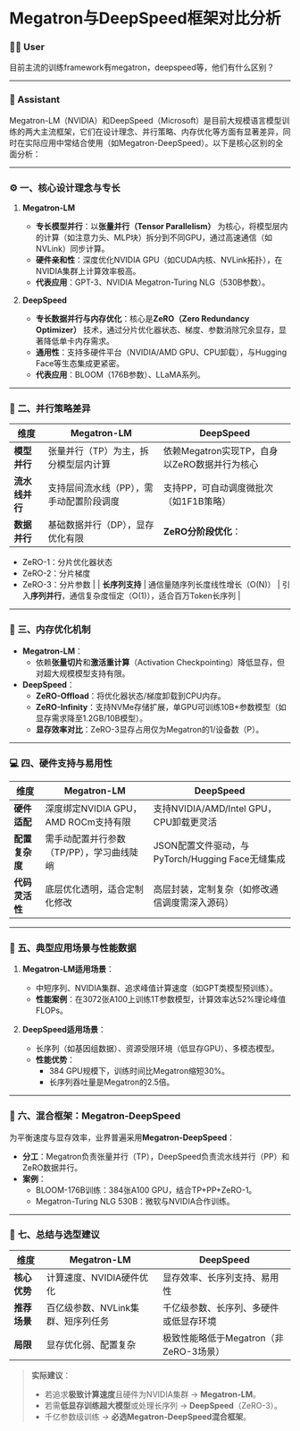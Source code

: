 # Megatron与DeepSpeed框架对比分析

### 🧑‍💻 User

目前主流的训练framework有megatron，deepspeed等，他们有什么区别？

---

### 🤖 Assistant

Megatron-LM（NVIDIA）和DeepSpeed（Microsoft）是目前大规模语言模型训练的两大主流框架，它们在设计理念、并行策略、内存优化等方面有显著差异，同时在实际应用中常结合使用（如Megatron-DeepSpeed）。以下是核心区别的全面分析：

---

### ⚙️ **一、核心设计理念与专长**
1. **Megatron-LM**  
   - **专长模型并行**：以**张量并行（Tensor Parallelism）** 为核心，将模型层内的计算（如注意力头、MLP块）拆分到不同GPU，通过高速通信（如NVLink）同步计算。  
   - **硬件亲和性**：深度优化NVIDIA GPU（如CUDA内核、NVLink拓扑），在NVIDIA集群上计算效率极高。  
   - **代表应用**：GPT-3、NVIDIA Megatron-Turing NLG（530B参数）。

2. **DeepSpeed**  
   - **专长数据并行与内存优化**：核心是**ZeRO（Zero Redundancy Optimizer）** 技术，通过分片优化器状态、梯度、参数消除冗余显存，显著降低单卡内存需求。  
   - **通用性**：支持多硬件平台（NVIDIA/AMD GPU、CPU卸载），与Hugging Face等生态集成更紧密。  
   - **代表应用**：BLOOM（176B参数）、LLaMA系列。

---

### 🔧 **二、并行策略差异**
| **维度**         | **Megatron-LM**                              | **DeepSpeed**                                  |
|------------------|---------------------------------------------|-----------------------------------------------|
| **模型并行**     | 张量并行（TP）为主，拆分模型层内计算          | 依赖Megatron实现TP，自身以ZeRO数据并行为核心 |
| **流水线并行**   | 支持层间流水线（PP），需手动配置阶段调度      | 支持PP，可自动调度微批次（如1F1B策略） |
| **数据并行**     | 基础数据并行（DP），显存优化有限              | **ZeRO分阶段优化**：  
- ZeRO-1：分片优化器状态  
- ZeRO-2：分片梯度  
- ZeRO-3：分片参数 |
| **长序列支持**   | 通信量随序列长度线性增长（O(N)）              | 引入**序列并行**，通信复杂度恒定（O(1)），适合百万Token长序列 |

---

### 🧠 **三、内存优化机制**
- **Megatron-LM**：  
  - 依赖**张量切片**和**激活重计算**（Activation Checkpointing）降低显存，但对超大规模模型支持有限。  
- **DeepSpeed**：  
  - **ZeRO-Offload**：将优化器状态/梯度卸载到CPU内存。  
  - **ZeRO-Infinity**：支持NVMe存储扩展，单GPU可训练10B+参数模型（如显存需求降至1.2GB/10B模型）。  
  - **显存效率对比**：ZeRO-3显存占用仅为Megatron的1/设备数（P）。

---

### 💻 **四、硬件支持与易用性**
| **维度**         | **Megatron-LM**                            | **DeepSpeed**                                |
|------------------|-------------------------------------------|---------------------------------------------|
| **硬件适配**     | 深度绑定NVIDIA GPU，AMD ROCm支持有限       | 支持NVIDIA/AMD/Intel GPU，CPU卸载更灵活 |
| **配置复杂度**   | 需手动配置并行参数（TP/PP），学习曲线陡峭    | JSON配置文件驱动，与PyTorch/Hugging Face无缝集成 |
| **代码灵活性**   | 底层优化透明，适合定制化修改                | 高层封装，定制复杂（如修改通信调度需深入源码） |

---

### 🚀 **五、典型应用场景与性能数据**
1. **Megatron-LM适用场景**：  
   - 中短序列、NVIDIA集群、追求峰值计算速度（如GPT类模型预训练）。  
   - **性能案例**：在3072张A100上训练1T参数模型，计算效率达52%理论峰值FLOPs。

2. **DeepSpeed适用场景**：  
   - 长序列（如基因组数据）、资源受限环境（低显存GPU）、多模态模型。  
   - **性能优势**：  
     - 384 GPU规模下，训练时间比Megatron缩短30%。  
     - 长序列吞吐量是Megatron的2.5倍。

---

### 🤝 **六、混合框架：Megatron-DeepSpeed**
为平衡速度与显存效率，业界普遍采用**Megatron-DeepSpeed**：  
- **分工**：Megatron负责张量并行（TP），DeepSpeed负责流水线并行（PP）和ZeRO数据并行。  
- **案例**：  
  - BLOOM-176B训练：384张A100 GPU，结合TP+PP+ZeRO-1。  
  - Megatron-Turing NLG 530B：微软与NVIDIA合作训练。

---

### 💎 **七、总结与选型建议**
| **维度**         | **Megatron-LM**                          | **DeepSpeed**                              |
|------------------|-----------------------------------------|-------------------------------------------|
| **核心优势**     | 计算速度、NVIDIA硬件优化                 | 显存效率、长序列支持、易用性                |
| **推荐场景**     | 百亿级参数、NVLink集群、短序列任务        | 千亿级参数、长序列、多硬件或低显存环境      |
| **局限**         | 显存优化弱、配置复杂                     | 极致性能略低于Megatron（非ZeRO-3场景）     |

> **实际建议**：  
> - 若追求**极致计算速度**且硬件为NVIDIA集群 → **Megatron-LM**。  
> - 若需**低显存训练超大模型**或处理长序列 → **DeepSpeed**（ZeRO-3）。  
> - 千亿参数级训练 → **必选Megatron-DeepSpeed混合框架**。